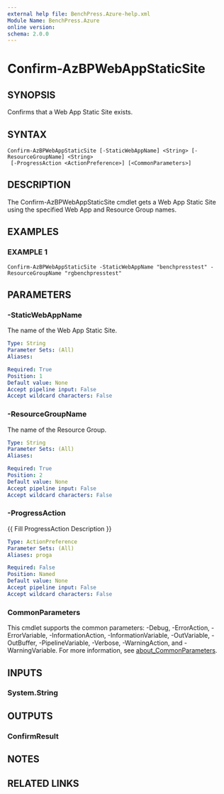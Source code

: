```yaml
---
external help file: BenchPress.Azure-help.xml
Module Name: BenchPress.Azure
online version:
schema: 2.0.0
---
```


# Confirm-AzBPWebAppStaticSite

## SYNOPSIS
Confirms that a Web App Static Site exists.

## SYNTAX

```
Confirm-AzBPWebAppStaticSite [-StaticWebAppName] <String> [-ResourceGroupName] <String>
 [-ProgressAction <ActionPreference>] [<CommonParameters>]
```

## DESCRIPTION
The Confirm-AzBPWebAppStaticSite cmdlet gets a Web App Static Site using the specified Web App and
Resource Group names.

## EXAMPLES

### EXAMPLE 1
```
Confirm-AzBPWebAppStaticSite -StaticWebAppName "benchpresstest" -ResourceGroupName "rgbenchpresstest"
```

## PARAMETERS

### -StaticWebAppName
The name of the Web App Static Site.

```yaml
Type: String
Parameter Sets: (All)
Aliases:

Required: True
Position: 1
Default value: None
Accept pipeline input: False
Accept wildcard characters: False
```

### -ResourceGroupName
The name of the Resource Group.

```yaml
Type: String
Parameter Sets: (All)
Aliases:

Required: True
Position: 2
Default value: None
Accept pipeline input: False
Accept wildcard characters: False
```

### -ProgressAction
{{ Fill ProgressAction Description }}

```yaml
Type: ActionPreference
Parameter Sets: (All)
Aliases: proga

Required: False
Position: Named
Default value: None
Accept pipeline input: False
Accept wildcard characters: False
```

### CommonParameters
This cmdlet supports the common parameters: -Debug, -ErrorAction, -ErrorVariable, -InformationAction, -InformationVariable, -OutVariable, -OutBuffer, -PipelineVariable, -Verbose, -WarningAction, and -WarningVariable. For more information, see [about_CommonParameters](http://go.microsoft.com/fwlink/?LinkID=113216).

## INPUTS

### System.String
## OUTPUTS

### ConfirmResult
## NOTES

## RELATED LINKS
